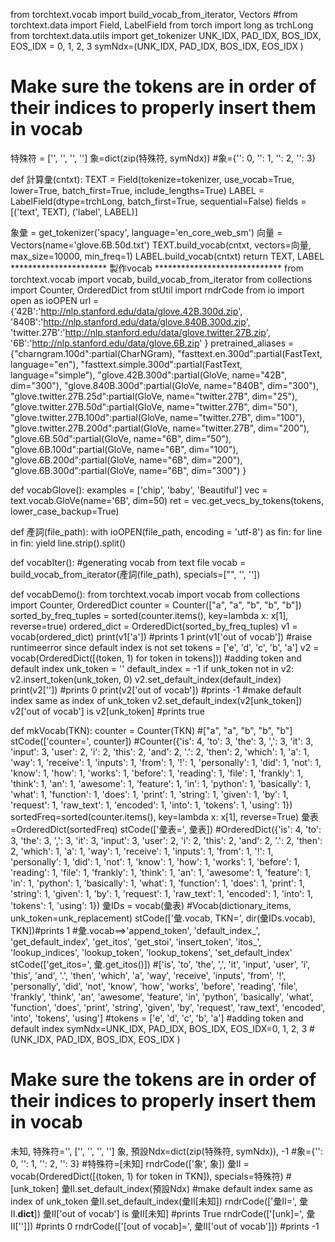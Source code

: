 from torchtext.vocab import build_vocab_from_iterator, Vectors
#from torchtext.data import Field, LabelField
from torch import long as trchLong
from torchtext.data.utils import get_tokenizer
UNK_IDX, PAD_IDX, BOS_IDX, EOS_IDX = 0, 1, 2, 3
symNdx=(UNK_IDX, PAD_IDX, BOS_IDX, EOS_IDX )
# Make sure the tokens are in order of their indices to properly insert them in vocab
特殊符 = ['<unk>', '<pad>', '<bos>', '<eos>']
象=dict(zip(特殊符, symNdx))    #象={'<unk>': 0, '<pad>': 1, '<bos>': 2, '<eos>': 3}

def 計算彙(cntxt):
  TEXT = Field(tokenize=tokenizer, use_vocab=True, lower=True, batch_first=True, include_lengths=True)
  LABEL = LabelField(dtype=trchLong, batch_first=True, sequential=False)
  fields = [('text', TEXT), ('label', LABEL)]

  象彙 = get_tokenizer('spacy', language='en_core_web_sm')
  向量 = Vectors(name='glove.6B.50d.txt')
  TEXT.build_vocab(cntxt, vectors=向量, max_size=10000, min_freq=1)
  LABEL.build_vocab(cntxt)
  return TEXT, LABEL
**********************  製作vocab  *****************************
from torchtext.vocab import vocab, build_vocab_from_iterator
from collections import Counter, OrderedDict
from stUtil import rndrCode
from io import open as ioOPEN
url = {'42B':'http://nlp.stanford.edu/data/glove.42B.300d.zip', '840B':'http://nlp.stanford.edu/data/glove.840B.300d.zip', 'twitter.27B':'http://nlp.stanford.edu/data/glove.twitter.27B.zip', '6B':'http://nlp.stanford.edu/data/glove.6B.zip' }
pretrained_aliases = {"charngram.100d":partial(CharNGram), 
"fasttext.en.300d":partial(FastText, language="en"), 
"fasttext.simple.300d":partial(FastText, language="simple"), 
"glove.42B.300d":partial(GloVe, name="42B", dim="300"), 
"glove.840B.300d":partial(GloVe, name="840B", dim="300"), 
"glove.twitter.27B.25d":partial(GloVe, name="twitter.27B", dim="25"), 
"glove.twitter.27B.50d":partial(GloVe, name="twitter.27B", dim="50"), 
"glove.twitter.27B.100d":partial(GloVe, name="twitter.27B", dim="100"), 
"glove.twitter.27B.200d":partial(GloVe, name="twitter.27B", dim="200"), 
"glove.6B.50d":partial(GloVe, name="6B", dim="50"), 
"glove.6B.100d":partial(GloVe, name="6B", dim="100"), 
"glove.6B.200d":partial(GloVe, name="6B", dim="200"), 
"glove.6B.300d":partial(GloVe, name="6B", dim="300") }

def vocabGlove():
    examples = ['chip', 'baby', 'Beautiful']
    vec = text.vocab.GloVe(name='6B', dim=50)
    ret = vec.get_vecs_by_tokens(tokens, lower_case_backup=True)

def 產詞(file_path):
    with ioOPEN(file_path, encoding = 'utf-8') as fin:
      for line in fin:
        yield line.strip().split()

def vocabIter():
  #generating vocab from text file
  vocab = build_vocab_from_iterator(產詞(file_path), specials=["<unk>", '<CLS>', '<SEP>'])

def vocabDemo():
  from torchtext.vocab import vocab
  from collections import Counter, OrderedDict
  counter = Counter(["a", "a", "b", "b", "b"])
  sorted_by_freq_tuples = sorted(counter.items(), key=lambda x: x[1], reverse=true)
  ordered_dict = OrderedDict(sorted_by_freq_tuples)
  v1 = vocab(ordered_dict)
  print(v1['a']) #prints 1
  print(v1['out of vocab']) #raise runtimeerror since default index is not set
  tokens = ['e', 'd', 'c', 'b', 'a']
  v2 = vocab(OrderedDict([(token, 1) for token in tokens]))
  #adding <unk> token and default index
  unk_token = '<unk>'
  default_index = -1
  if unk_token not in v2: v2.insert_token(unk_token, 0)
  v2.set_default_index(default_index)
  print(v2['<unk>']) #prints 0
  print(v2['out of vocab']) #prints -1
  #make default index same as index of unk_token
  v2.set_default_index(v2[unk_token])
  v2['out of vocab'] is v2[unk_token] #prints true


def mkVocab(TKN):
  counter = Counter(TKN)   #["a", "a", "b", "b", "b"]
  stCode(['counter=', counter])     #Counter({'is': 4, 'to': 3, 'the': 3, ',': 3, 'it': 3, 'input': 3, 'user': 2, 'i': 2, 'this': 2, 'and': 2, '.': 2, 'then': 2, 'which': 1, 'a': 1, 'way': 1, 'receive': 1, 'inputs': 1, 'from': 1, '!': 1, 'personally': 1, 'did': 1, 'not': 1, 'know': 1, 'how': 1, 'works': 1, 'before': 1, 'reading': 1, 'file': 1, 'frankly': 1, 'think': 1, 'an': 1, 'awesome': 1, 'feature': 1, 'in': 1, 'python': 1, 'basically': 1, 'what': 1, 'function': 1, 'does': 1, 'print': 1, 'string': 1, 'given': 1, 'by': 1, 'request': 1, 'raw_text': 1, 'encoded': 1, 'into': 1, 'tokens': 1, 'using': 1})
  sortedFreq=sorted(counter.items(), key=lambda x: x[1], reverse=True)
  彙表=OrderedDict(sortedFreq)
  stCode(['彙表=', 彙表])   #OrderedDict({'is': 4, 'to': 3, 'the': 3, ',': 3, 'it': 3, 'input': 3, 'user': 2, 'i': 2, 'this': 2, 'and': 2, '.': 2, 'then': 2, 'which': 1, 'a': 1, 'way': 1, 'receive': 1, 'inputs': 1, 'from': 1, '!': 1, 'personally': 1, 'did': 1, 'not': 1, 'know': 1, 'how': 1, 'works': 1, 'before': 1, 'reading': 1, 'file': 1, 'frankly': 1, 'think': 1, 'an': 1, 'awesome': 1, 'feature': 1, 'in': 1, 'python': 1, 'basically': 1, 'what': 1, 'function': 1, 'does': 1, 'print': 1, 'string': 1, 'given': 1, 'by': 1, 'request': 1, 'raw_text': 1, 'encoded': 1, 'into': 1, 'tokens': 1, 'using': 1})
  彙IDs = vocab(彙表)
  #Vocab(dictionary_items, unk_token=unk_replacement)
  stCode(['彙.vocab, TKN=', dir(彙IDs.vocab), TKN])#prints 1
  #彙.vocab==>'append_token', 'default_index_', 'get_default_index', 'get_itos', 'get_stoi', 'insert_token', 'itos_', 'lookup_indices', 'lookup_token', 'lookup_tokens', 'set_default_index'
  stCode(['get_itos=', 彙.get_itos()]) #['is', 'to', 'the', ',', 'it', 'input', 'user', 'i', 'this', 'and', '.', 'then', 'which', 'a', 'way', 'receive', 'inputs', 'from', '!', 'personally', 'did', 'not', 'know', 'how', 'works', 'before', 'reading', 'file', 'frankly', 'think', 'an', 'awesome', 'feature', 'in', 'python', 'basically', 'what', 'function', 'does', 'print', 'string', 'given', 'by', 'request', 'raw_text', 'encoded', 'into', 'tokens', 'using']
  #tokens = ['e', 'd', 'c', 'b', 'a']
  #adding <unk> token and default index
  symNdx=UNK_IDX, PAD_IDX, BOS_IDX, EOS_IDX=0, 1, 2, 3
  #(UNK_IDX, PAD_IDX, BOS_IDX, EOS_IDX )
  # Make sure the tokens are in order of their indices to properly insert them in vocab
  未知, 特殊符='<unk>', ['<unk>', '<pad>', '<bos>', '<eos>']
  象, 預設Ndx=dict(zip(特殊符, symNdx)), -1    #象={'<unk>': 0, '<pad>': 1, '<bos>': 2, '<eos>': 3}
  #特殊符=[未知]
  rndrCode(['象', 象])
  彙II = vocab(OrderedDict([(token, 1) for token in TKN]), specials=特殊符)     #[unk_token]
  彙II.set_default_index(預設Ndx)
  #make default index same as index of unk_token
  彙II.set_default_index(彙II[未知])
  rndrCode(['彙II=', 彙II.__dict__])
  彙II['out of vocab'] is 彙II[未知] #prints True
  rndrCode(['[unk]=', 彙II['<unk>']]) #prints 0
  rndrCode(['[out of vocab]=', 彙II['out of vocab']]) #prints -1
